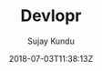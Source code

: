 ---
title: "Devlopr "
github: https://github.com/sujaykundu777/devlopr-jekyll
demo: https://devlopr.netlify.com
author: Sujay Kundu
draft: true
ssg:
  - Jekyll
cms:
  - No Cms
date: 2018-07-03T11:38:13Z
github_branch: master
---